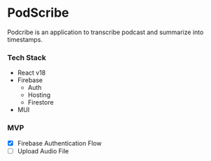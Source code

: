 # PodScribe

Podcribe is an application to transcribe podcast and summarize into timestamps.

### Tech Stack

- React v18
- Firebase
  - Auth
  - Hosting
  - Firestore
- MUI

### MVP

- [x] Firebase Authentication Flow
- [ ] Upload Audio File
